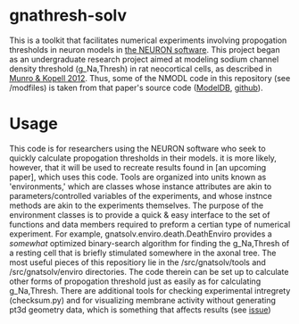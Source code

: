# gnathresh-solv
This is a toolkit that facilitates numerical experiments involving propogation thresholds in neuron models in [the NEURON software](https://www.neuron.yale.edu/neuron/).
This project began as an undergraduate research project aimed at modeling sodium channel density threshold (g_Na,Thresh) in rat neocortical cells, as described in [Munro & Kopell 2012](https://doi.org/10.1152/jn.00709.2011). Thus, some of the NMODL code in this repository (see /modfiles) is taken from that paper's source code ([ModelDB](https://modeldb.science/136309?tab=2&file=Munro_Kopell_corticalcontrol),  [github](https://github.com/ModelDBRepository/136309)).

# Usage
This code is for researchers using the NEURON software who seek to quickly calculate propogation thresholds in their models. it is more likely, however, that it will be used to recreate results found in \[an upcoming paper\], which uses this code.
Tools are organized into units known as 'environments,' which are classes whose instance attributes are akin to parameters/controlled variables of the experiments, and whose instnce methods are akin to the experiments themselves. The purpose of the environment classes is to provide a quick & easy interface to the set of functions and data members required to preform a certian type of numerical experiment. For example, gnatsolv.enviro.death.DeathEnviro provides a *somewhat* optimized binary-search algorithm for finding the g_Na,Thresh of a resting cell that is briefly stimulated somewhere in the axonal tree.
The most useful pieces of this repositiory lie in the /src/gnatsolv/tools and /src/gnatsolv/enviro directories. The code therein can be set up to calculate other forms of propogation threshold just as easily as for calculating g_Na,Thresh. There are additional tools for checking experimental intregrety (checksum.py) and for visualizing membrane activity without generating pt3d geometry data, which is something that affects results (see [issue](about:blank))
